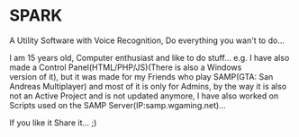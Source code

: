 # SPARK
A Utility Software with Voice Recognition, Do everything you wan't to do...

I am 15 years old, Computer enthusiast and like to do stuff... e.g. I have also made a Control Panel(HTML/PHP/JS)(There is also a Windows  
version of it), but it was made for my Friends who play SAMP(GTA: San Andreas Multiplayer) and most of it is only for Admins,
by the way it is also not an Active Project and is not updated anymore, I have also worked on Scripts used on the SAMP Server(IP:samp.wgaming.net)... 

If you like it Share it... ;)
